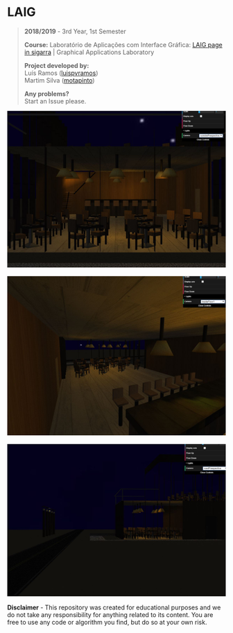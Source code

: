 # LAIG

> **2018/2019** - 3rd Year, 1st Semester
>
> **Course:** Laboratório de Aplicações com Interface Gráfica: [LAIG page in sigarra](https://sigarra.up.pt/feup/pt/ucurr_geral.ficha_uc_view?pv_ocorrencia_id=436446) | Graphical Applications Laboratory
>
> **Project developed by:**\
> Luís Ramos ([luispvramos](https://github.com/LuisPRamos))\
> Martim Silva ([motapinto](https://github.com/motapinto))
>
> **Any problems?**\
> Start an Issue please.

<img src="https://github.com/motapinto/feup-LAIG/blob/master/Project1/Project/doc/img1.JPG" width="800"><br><br>
<img src="https://github.com/motapinto/feup-LAIG/blob/master/Project1/Project/doc/img2.JPG" width="800"><br><br>
<img src="https://github.com/motapinto/feup-LAIG/blob/master/Project1/Project/doc/img3.JPG" width="800"><br>


**Disclaimer** - This repository was created for educational purposes and we do not take any responsibility for anything related to its content. You are free to use any code or algorithm you find, but do so at your own risk.
